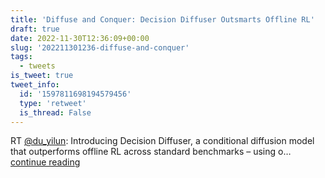 ```yaml
---
title: 'Diffuse and Conquer: Decision Diffuser Outsmarts Offline RL'
draft: true
date: 2022-11-30T12:36:09+00:00
slug: '202211301236-diffuse-and-conquer'
tags:
  - tweets
is_tweet: true
tweet_info:
  id: '1597811698194579456'
  type: 'retweet'
  is_thread: False
---
```




RT [@du_yilun](https://x.com/du_yilun): Introducing Decision Diffuser, a conditional diffusion model that outperforms offline RL across standard benchmarks – using o… [continue reading](https://x.com/sytelus/status/1597811698194579456)
